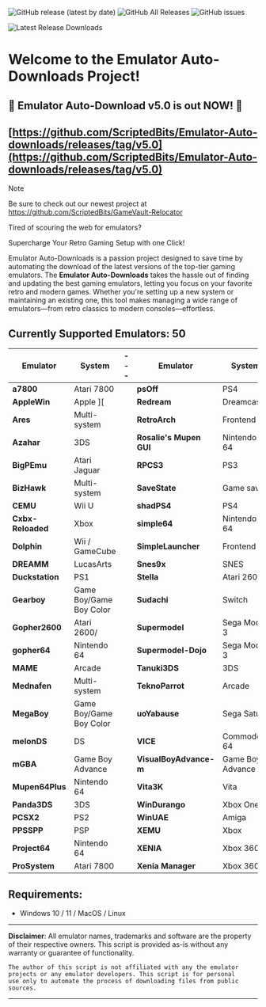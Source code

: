 ![GitHub release (latest by date)](https://img.shields.io/github/v/release/ScriptedBits/Emulator-Auto-downloads)
![GitHub All Releases](https://img.shields.io/github/downloads/ScriptedBits/Emulator-Auto-downloads/total)
![GitHub issues](https://img.shields.io/github/issues/ScriptedBits/Emulator-Auto-downloads)

![Latest Release Downloads](https://img.shields.io/github/downloads/ScriptedBits/Emulator-Auto-downloads/latest/total)


# Welcome to the Emulator Auto-Downloads Project! #

## 🎉 Emulator Auto-Download v5.0 is out NOW! 🚀 ##
## [https://github.com/ScriptedBits/Emulator-Auto-downloads/releases/tag/v5.0](https://github.com/ScriptedBits/Emulator-Auto-downloads/releases/tag/v5.0) ##


> [!NOTE]
> Be sure to check out our newest project at https://github.com/ScriptedBits/GameVault-Relocator

Tired of scouring the web for emulators? 

Supercharge Your Retro Gaming Setup with one Click!

Emulator Auto-Downloads is a passion project designed to save time by automating the download of the latest versions of the top-tier gaming emulators. The **Emulator Auto-Downloads** takes the hassle out of finding and updating the best gaming emulators, letting you focus on your favorite retro and modern games. Whether you're setting up a new system or maintaining an existing one, this tool makes managing a wide range of emulators—from retro classics to modern consoles—effortless.

## Currently Supported Emulators: 50 ##

| **Emulator**           | **System**          | --- | **Emulator**           | **System**          |
|------------------------|---------------------|-----|------------------------|---------------------|
| **a7800** | Atari 7800  |     | **psOff** | PS4 |
| **AppleWin** | Apple ][  |     | **Redream** | Dreamcast |
| **Ares** | Multi-system  |     | **RetroArch** | Frontend |
| **Azahar** | 3DS  |     | **Rosalie's Mupen GUI** | Nintendo 64 |
| **BigPEmu** | Atari Jaguar  |     | **RPCS3** | PS3 |
| **BizHawk** | Multi-system  |     | **SaveState** | Game saves |
| **CEMU** | Wii U  |     | **shadPS4** | PS4 |
| **Cxbx-Reloaded** | Xbox  |     | **simple64** | Nintendo 64 |
| **Dolphin** | Wii / GameCube  |     | **SimpleLauncher** | Frontend |
| **DREAMM** | LucasArts  |     | **Snes9x** | SNES |
| **Duckstation** | PS1  |     | **Stella** | Atari 2600 |
| **Gearboy** | Game Boy/Game Boy Color  |     | **Sudachi** | Switch |
| **Gopher2600** | Atari 2600/  |     | **Supermodel** | Sega Model 3 |
| **gopher64** | Nintendo 64  |     | **Supermodel-Dojo** | Sega Model 3 |
| **MAME** | Arcade  |     | **Tanuki3DS** | 3DS |
| **Mednafen** | Multi-system  |     | **TeknoParrot** | Arcade |
| **MegaBoy** | Game Boy/Game Boy Color  |     | **uoYabause** | Sega Saturn |
| **melonDS** | DS  |     | **VICE** | Commodore 64 |
| **mGBA** | Game Boy Advance  |     | **VisualBoyAdvance-m** | Game Boy Advance |
| **Mupen64Plus** | Nintendo 64  |     | **Vita3K** | Vita |
| **Panda3DS** | 3DS  |     | **WinDurango** | Xbox One |
| **PCSX2** | PS2  |     | **WinUAE** | Amiga |
| **PPSSPP** | PSP  |     | **XEMU** | Xbox |
| **Project64** | Nintendo 64  |     | **XENIA** | Xbox 360 |
| **ProSystem** | Atari 7800  |     | **Xenia Manager** | Xbox 360 |
<!-- Updated at 2025-06-01 22:04:45 UTC -->


## Requirements:
- Windows 10 / 11 / MacOS / Linux


---
**Disclaimer**: All emulator names, trademarks and software are the property of their respective owners. This script is provided as-is without any warranty or guarantee of functionality.

    The author of this script is not affiliated with any the emulator projects or any emulator developers. This script is for personal 
    use only to automate the process of downloading files from public sources.
---




